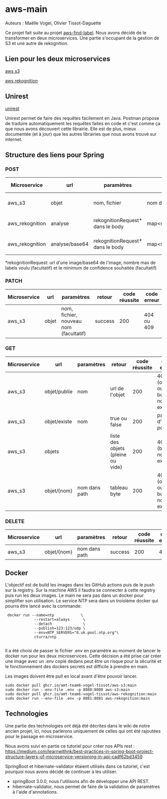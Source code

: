 # aws-main

Auteurs : Maëlle Vogel, Olivier Tissot-Daguette

Ce projet fait suite au projet [aws-find-label](https://github.com/AMT-Team6-Vogel-Tissot/aws-find-label). Nous avons décidé
de le transformer en deux microservices. Une partie s'occupant de la gestion de S3 et une autre de rekognition.

## Lien pour les deux microservices

[aws s3](https://github.com/AMT-Team6-Vogel-Tissot/aws-s3/tree/develop)

[aws rekognition](https://github.com/AMT-Team6-Vogel-Tissot/aws-rekognition/tree/develop)

## Unirest

[unirest](https://github.com/kong/unirest-java)

Unirest permet de faire des requêtes facilement en Java. Postman propose de traduire automatiquement les requêtes faites en code et c'est comme ça que nous avons découvert cette librairie. Elle est de plus, mieux documentée (et à jour) que les autres librairies que nous avons trouvé sur internet.

## Structure des liens pour Spring

### POST

| Microservice   | url          | paramètres                       | retour                            | code réussite | code erreur                        |
|----------------|--------------|----------------------------------|-----------------------------------|---------------|------------------------------------|
| aws_s3         | objet        | nom, fichier                     | nom de l'objet                    | 200           | 404 ou 409                         |
| aws_rekognition| analyse      | rekognitionRequest* dans le body | map<string,string>                | 200           | 422 ou 500                         |
| aws_rekognition| analyse/base64  | rekognitionRequest* dans le body | map<string,string>                | 200           | 422 ou 500                         |


*rekognitionRequest: url d'une image/base64 de l'image, nombre max de labels voulu (facultatif) et le minimum de confidence souhaitée (facultatif)
 
### PATCH

| Microservice | url          | paramètres                             | retour                     | code réussite | code erreur                        |
|--------------|--------------|----------------------------------------|----------------------------|---------------|------------------------------------|
| aws_s3       | objet        | nom, fichier, nouveau nom (facultatif) | success                    | 200           | 404 ou 409                         |

### GET 
 
| Microservice | url          | paramètres    | retour                            | code réussite | code erreur                        |
|--------------|--------------|---------------|-----------------------------------|---------------|------------------------------------|
| aws_s3       | objet/publie | nom           | url de l'objet                    | 200           | 404 (objet ou bucket non existant) |
| aws_s3       | objet/existe | nom           | true ou false                     | 200           | pas d'erreur possible              |
| aws_s3       | objets       |               | liste des objets (pleine ou vide) | 200           | 404 (bucket non existant)          |
| aws_s3       | objet/{nom}  | nom dans path | tableau byte                      | 200           | 404 (objet ou bucket no existant)  |


### DELETE

| Microservice | url          | paramètres    | retour                            | code réussite | code erreur                        |
|--------------|--------------|---------------|-----------------------------------|---------------|------------------------------------|
| aws_s3       | objet/{nom}  | nom dans path | success                           | 200           | 404                                |
    
 ## Docker
 
L'objectif est de build les images dans les GitHub actions puis de le push sur la registry. Sur la machine AWS il faudra se connecter à cette registry puis run les deux images. Le main ne sera pas dans un docker pour simplifier son utilisation. Le service NTP sera dans un troisième docker qui pourra être lancé avec la commande:

```
 docker run --name=ntp            \
             --restart=always      \
             --detach              \
             --publish=123:123/udp \
             --env=NTP_SERVERS="0.uk.pool.ntp.org"\
             cturra/ntp
 
```

Il a été choisi de passer le fichier .env en paramètre au moment de lancer le docker run pour les deux microservices. Cette décision a été prise car créer une image avec un .env copié dedans peut être un risque pour la sécurité et le fonctionnement des dockers secrets est difficile à prendre en main.

Les images doivent être pull en local avant d'être pouvoir lancer.


```
sudo docker pull ghcr.io/amt-team6-vogel-tissot/aws-s3:main
sudo docker run --env-file .env -p 8080:8080 aws-s3:main
sudo docker pull ghcr.io/amt-team6-vogel-tissot/aws-rekognition:main
sudo docker run --env-file .env -p 8081:8081 aws-rekognition:main

```

## Technologies

Une partie des technologies ont déjà été décrites dans le wiki de notre ancien projet, ici, nous parlerons uniquement de celles qui ont été rajoutées
pour le passage en microservice.

Nous avons suivi en partie ce tutoriel pour créer nos APIs rest : https://medium.com/learnwithnk/best-practices-in-spring-boot-project-structure-layers-of-microservice-versioning-in-api-cadf62bd3459

SpringBoot et hibernate-validator étaient utilisés dans ce tutoriel, c'est pourquoi nous avons décidé de continuer à les utiliser.

- springBoot 3.0.0, nous l'utilisons afin de développer une API REST.
- hibernate-validator, nous permet de faire de la validation de paramètres à l'aide d'annotations.

